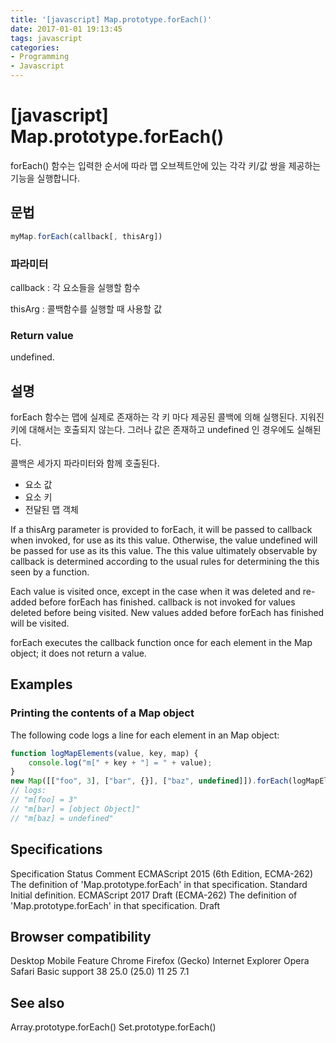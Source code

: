```yaml
---
title: '[javascript] Map.prototype.forEach()'
date: 2017-01-01 19:13:45
tags: javascript
categories:
- Programming
- Javascript
---
```


# [javascript] Map.prototype.forEach()

forEach() 함수는 입력한 순서에 따라 맵 오브젝트안에 있는 각각 키/값 쌍을 제공하는 기능을 실행합니다.

## 문법
```javascript
myMap.forEach(callback[, thisArg])
```

### 파라미터

callback
: 각 요소들을 실행할 함수

thisArg
: 콜백함수를 실행할 때 사용할 값

### Return value

undefined.

## 설명

forEach 함수는 맵에 실제로 존재하는 각 키 마다 제공된 콜백에 의해 실행된다. 지워진 키에 대해서는 호출되지 않는다. 그러나 값은 존재하고 undefined 인 경우에도 실해된다.

콜백은 세가지 파라미터와 함께 호출된다.

- 요소 값
- 요소 키
- 전달된 맵 객체

If a thisArg parameter is provided to forEach, it will be passed to callback when invoked, for use as its this value.  Otherwise, the value undefined will be passed for use as its this value.  The this value ultimately observable by callback is determined according to the usual rules for determining the this seen by a function.

Each value is visited once, except in the case when it was deleted and re-added before forEach has finished. callback is not invoked for values deleted before being visited. New values added before forEach has finished will be visited.

forEach executes the callback function once for each element in the Map object; it does not return a value.

## Examples
### Printing the contents of a Map object

The following code logs a line for each element in an Map object:

```javascript
function logMapElements(value, key, map) {
    console.log("m[" + key + "] = " + value);
}
new Map([["foo", 3], ["bar", {}], ["baz", undefined]]).forEach(logMapElements);
// logs:
// "m[foo] = 3"
// "m[bar] = [object Object]"
// "m[baz] = undefined"
```

## Specifications

Specification	Status	Comment
ECMAScript 2015 (6th Edition, ECMA-262)
The definition of 'Map.prototype.forEach' in that specification.	Standard	Initial definition.
ECMAScript 2017 Draft (ECMA-262)
The definition of 'Map.prototype.forEach' in that specification.	Draft	 

## Browser compatibility
Desktop Mobile
Feature	Chrome	Firefox (Gecko)	Internet Explorer	Opera	Safari
Basic support	38	25.0 (25.0)	11	25	7.1

## See also
Array.prototype.forEach()
Set.prototype.forEach()
